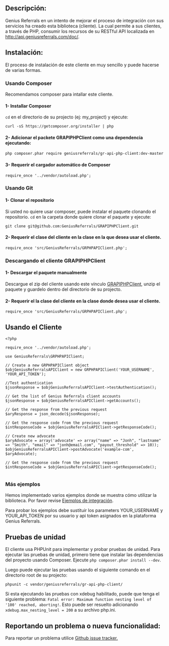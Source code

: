Descripción:
------------

Genius Referrals en un intento de mejorar el proceso de integración con sus servicios ha creado esta biblioteca (cliente). 
La cual permite a sus clientes, a través de PHP, consumir los recursos de su RESTful API localizada en http://api.geniusreferrals.com/doc/. 

Instalación:
------------

El proceso de instalación de este cliente en muy sencillo y puede hacerse de varias formas.

### Usando Composer

Recomendamos composer para intallar este cliente.

#### 1- Installar Composer

```cd``` en el directorio de su projecto (ej: my_project) y ejecute:

```
curl -sS https://getcomposer.org/installer | php
```

#### 2- Adicionar el packete GRAPIPHPClient como una dependencia ejecutando: 

```
php composer.phar require geniusreferrals/gr-api-php-client:dev-master
```

#### 3- Requerir el cargador automático de Composer

```
require_once '../vendor/autoload.php';
```

### Usando Git

#### 1- Clonar el repositorio 

Si usted no quiere usar composer, puede instalar el paquete clonando el repositorio. 
```cd``` en la carpeta donde quiere clonar el paquete y ejecute: 

```
git clone git@github.com:GeniusReferrals/GRAPIPHPClient.git
```

#### 2- Requerir el clase del cliente en la clase en la que desea usar el cliente. 

``` 
require_once 'src/GeniusReferrals/GRPHPAPIClient.php';
```` 

### Descargando el cliente GRAPIPHPClient

#### 1- Descargar el paquete manualmente

Descargue el zip del cliente usando este vínculo [GRAPIPHPClient](https://github.com/GeniusReferrals/GRAPIPHPClient/archive/master.zip), 
unzip el paquete y guardelo dentro del directorio de su projecto.

#### 2- Requerir el la clase del cliente en la clase donde desea usar el cliente. 

``` 
require_once 'src/GeniusReferrals/GRPHPAPIClient.php';
```` 

Usando el Cliente
----------------

```
<?php

require_once '../vendor/autoload.php';

use GeniusReferrals\GRPHPAPIClient;

// Create a new GRPHPAPIClient object
$objGeniusReferralsAPIClient = new GRPHPAPIClient('YOUR_USERNAME', 'YOUR_API_TOKEN');

//Test authentication
$jsonResponse = $objGeniusReferralsAPIClient->testAuthentication();

// Get the list of Genius Referrals client accounts
$jsonResponse = $objGeniusReferralsAPIClient->getAccounts();

// Get the response from the previous request
$aryResponse = json_decode($jsonResponse);

// Get the response code from the previous request
$intResponseCode = $objGeniusReferralsAPIClient->getResponseCode();

// Create new advocate
$aryAdvocate = array('advocate' => array("name" => "Jonh", "lastname" => "Smith", "email" => "jonh@email.com", "payout_threshold" => 10));
$objGeniusReferralsAPIClient->postAdvocate('example-com', $aryAdvocate);

// Get the response code from the previous request
$intResponseCode = $objGeniusReferralsAPIClient->getResponseCode();
 
```

### Más ejemplos

Hemos implementado varios ejemplos donde se muestra cómo utilizar la biblioteca. Por favor revise [Ejemplos de integración](examples.en.md).

Para probar los ejemplos debe sustituir los parameters YOUR_USERNAME y YOUR_API_TOKEN por su usuario y api token asignados en la plataforma Genius Referrals.

Pruebas de unidad
-----------------

El cliente usa PHPUnit para implementar y probar pruebas de unidad. Para ejecutar las pruebas de unidad, primero tiene que instalar las dependencias del proyecto usando Composer. Ejecute ```php composer.phar install --dev```. 

Luego puede ejecutar las pruebas usando el siguiente comando en el directorio root de su projecto:
```
phpunit -c vendor/geniusreferrals/gr-api-php-client/
```
Si esta ejecutando las pruebas con xdebug habilitado, puede que tenga el siguiente problema: ```Fatal error: Maximum function nesting level of '100' reached, aborting!```. Esto puede ser resuelto adicionando ```xdebug.max_nesting_level = 200``` a su archivo php.ini.

Reportando un problema o nueva funcionalidad:
---------------------------------------------

Para reportar un problema utilice [Github issue tracker.](https://github.com/GeniusReferrals/GRAPIPHPClient/issues)
